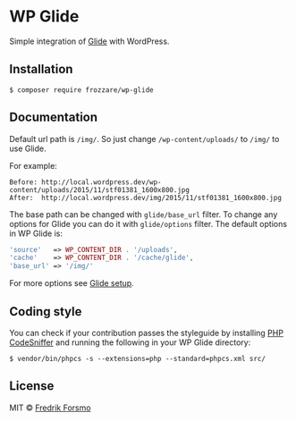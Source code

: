 # WP Glide

Simple integration of [Glide](http://glide.thephpleague.com/) with WordPress.

## Installation

```
$ composer require frozzare/wp-glide
```

## Documentation

Default url path is `/img/`. So just change `/wp-content/uploads/` to `/img/` to use Glide.

For example:

```
Before: http://local.wordpress.dev/wp-content/uploads/2015/11/stf01381_1600x800.jpg
After:  http://local.wordpress.dev/img/2015/11/stf01381_1600x800.jpg
```

The base path can be changed with `glide/base_url` filter. To change any options for Glide you can do it with `glide/options` filter. The default options in WP Glide is:

```php
'source'   => WP_CONTENT_DIR . '/uploads',
'cache'    => WP_CONTENT_DIR . '/cache/glide',
'base_url' => '/img/'
```

For more options see [Glide setup](http://glide.thephpleague.com/1.0/config/setup/).

## Coding style

You can check if your contribution passes the styleguide by installing [PHP CodeSniffer](https://github.com/squizlabs/PHP_CodeSniffer) and running the following in your WP Glide directory:

```
$ vendor/bin/phpcs -s --extensions=php --standard=phpcs.xml src/
```

## License

MIT © [Fredrik Forsmo](https://github.com/frozzare)
